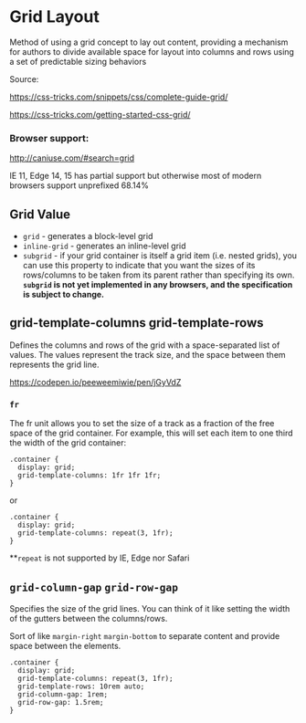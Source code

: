 # Grid Layout

Method of using a grid concept to lay out content, providing a mechanism for authors to divide available space for layout into columns and rows using a set of predictable sizing behaviors

Source: 

https://css-tricks.com/snippets/css/complete-guide-grid/

https://css-tricks.com/getting-started-css-grid/

### Browser support: 
http://caniuse.com/#search=grid

IE 11, Edge 14, 15 has partial support but otherwise most of modern browsers support unprefixed 68.14%

## Grid Value

- `grid` - generates a block-level grid
- `inline-grid` - generates an inline-level grid
- `subgrid` - if your grid container is itself a grid item (i.e. nested grids), you can use this property to indicate that you want the sizes of its rows/columns to be taken from its parent rather than specifying its own. **`subgrid` is not yet implemented in any browsers, and the specification is subject to change.**


## grid-template-columns grid-template-rows

Defines the columns and rows of the grid with a space-separated list of values. The values represent the track size, and the space between them represents the grid line.

https://codepen.io/peeweemiwie/pen/jGyVdZ

### `fr`

The fr unit allows you to set the size of a track as a fraction of the free space of the grid container. For example, this will set each item to one third the width of the grid container:

``` 
.container {
  display: grid;
  grid-template-columns: 1fr 1fr 1fr;
}
```
or
``` 
.container {
  display: grid;
  grid-template-columns: repeat(3, 1fr);
}
```

**`repeat` is not supported by IE, Edge nor Safari

## `grid-column-gap` `grid-row-gap`

Specifies the size of the grid lines. You can think of it like setting the width of the gutters between the columns/rows.

Sort of like `margin-right` `margin-bottom` to separate content and provide space between the elements.

```
.container {
  display: grid;
  grid-template-columns: repeat(3, 1fr);
  grid-template-rows: 10rem auto;
  grid-column-gap: 1rem;
  grid-row-gap: 1.5rem;
}
```

